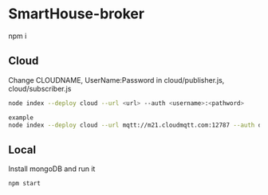 # SmartHouse-broker

npm i

## Cloud

Change CLOUDNAME, UserName:Password in cloud/publisher.js, cloud/subscriber.js

```sh
node index --deploy cloud --url <url> --auth <username>:<pathword>

example
node index --deploy cloud --url mqtt://m21.cloudmqtt.com:12787 --auth destroyer:querty12345
```

## Local
Install mongoDB and run it

```sh
npm start
```
